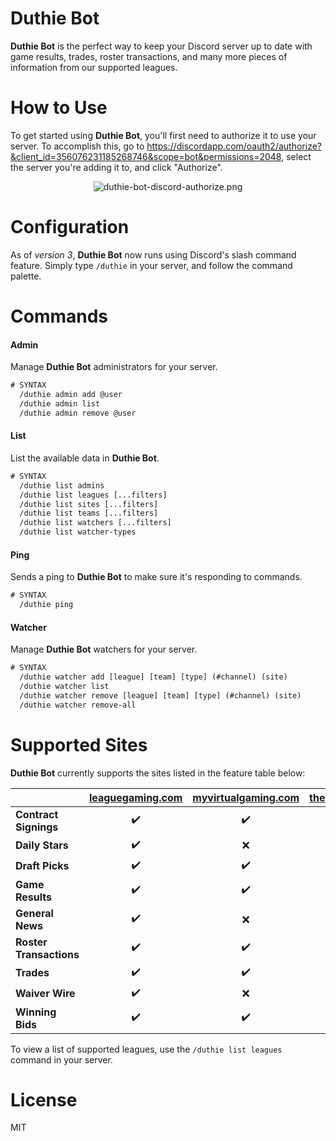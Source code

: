 Duthie Bot
===============
**Duthie Bot** is the perfect way to keep your Discord server up to date with game results, trades, roster transactions, and many more pieces of information from our supported leagues.

How to Use
==========
To get started using **Duthie Bot**, you'll first need to authorize it to use your server. To accomplish this, go to https://discordapp.com/oauth2/authorize?&client_id=356076231185268746&scope=bot&permissions=2048, select the server you're adding it to, and click "Authorize".

<p align="center"><img alt="duthie-bot-discord-authorize.png" src="https://i.imgur.com/Tk4Tk8z.png" /></p>

Configuration
=============
As of *version 3*, **Duthie Bot** now runs using Discord's slash command feature. Simply type `/duthie` in your server, and follow the command palette.

Commands
========
#### Admin
Manage **Duthie Bot** administrators for your server.
```vb
# SYNTAX
  /duthie admin add @user
  /duthie admin list
  /duthie admin remove @user
```

#### List
List the available data in **Duthie Bot**.
```vb
# SYNTAX
  /duthie list admins
  /duthie list leagues [...filters]
  /duthie list sites [...filters]
  /duthie list teams [...filters]
  /duthie list watchers [...filters]
  /duthie list watcher-types
```

#### Ping
Sends a ping to **Duthie Bot** to make sure it's responding to commands.
```vb
# SYNTAX
  /duthie ping
```

#### Watcher
Manage **Duthie Bot** watchers for your server.
```vb
# SYNTAX
  /duthie watcher add [league] [team] [type] (#channel) (site)
  /duthie watcher list
  /duthie watcher remove [league] [team] [type] (#channel) (site)
  /duthie watcher remove-all
```

Supported Sites
===============
**Duthie Bot** currently supports the sites listed in the feature table below:

&nbsp;                  | **[leaguegaming.com](https://www.leaguegaming.com)** | **[myvirtualgaming.com](https://vghl.myvirtualgaming.com)** | **[thespnhl.com](https://thespnhl.com)**
------------------------|:----------------------------------------------------:|:-----------------------------------------------------------:|:----------------------------------------:
**Contract Signings**   | ✔️                                                   | ✔️                                                         | ❌                                      
**Daily Stars**         | ✔️                                                   | ❌                                                         | ❌                                      
**Draft Picks**         | ✔️                                                   | ✔️                                                         | ❌                                      
**Game Results**        | ✔️                                                   | ✔️                                                         | ✔️                                      
**General News**        | ✔️                                                   | ❌                                                         | ❌                                      
**Roster Transactions** | ✔️                                                   | ✔️                                                         | ❌                                      
**Trades**              | ✔️                                                   | ✔️                                                         | ❌                                      
**Waiver Wire**         | ✔️                                                   | ❌                                                         | ❌                                      
**Winning Bids**        | ✔️                                                   | ✔️                                                         | ❌                                      

To view a list of supported leagues, use the `/duthie list leagues` command in your server.

License
=======
MIT

